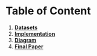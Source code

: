 # Table of Content
1. [**Datasets**](https://github.com/hussain0048/Water-borne-diseases/tree/main/Datasets)
2. [**Implementation**](https://github.com/hussain0048/Water-borne-diseases/tree/main/Implementation)
3. [**Diagram**](https://github.com/hussain0048/Water-borne-diseases/tree/main/Diagram)
4. [**Final Paper**](https://github.com/hussain0048/Water-borne-diseases/tree/main/Final%20Paper)
 






 
